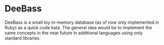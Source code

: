 # DeeBass

DeeBass is a small toy in-memory database (as of now only implemented in Ruby)
as a quick code kata. The general idea would be to implement the same concepts
in the near future in additional languages using only
stardard libraries.

